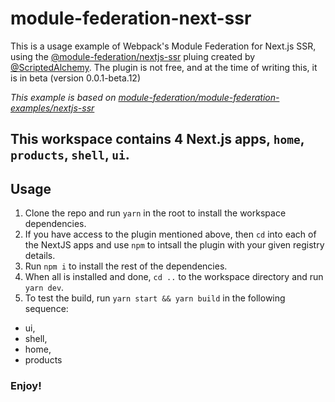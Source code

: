 # module-federation-next-ssr

This is a usage example of Webpack's Module Federation for Next.js SSR, using the <a href="https://app.privjs.com/buy/packageDetail?pkg=@module-federation/nextjs-ssr">@module-federation/nextjs-ssr</a> pluing created by <a href="https://github.com/ScriptedAlchemy">@ScriptedAlchemy</a>.
The plugin is not free, and at the time of writing this, it is in beta (version 0.0.1-beta.12)

*This example is based on <a href="https://github.com/module-federation/module-federation-examples/tree/master/nextjs-ssr">module-federation/module-federation-examples/nextjs-ssr</a>*

## This workspace contains 4 Next.js apps, `home`, `products`, `shell`, `ui`.

## Usage

1. Clone the repo and run `yarn` in the root to install the workspace dependencies.
2. If you have access to the plugin mentioned above, then `cd` into each of the NextJS apps and use `npm` to intsall the plugin with your given registry details.
3. Run `npm i` to install the rest of the dependencies.
4. When all is installed and done, `cd ..` to the workspace directory and run `yarn dev`.
5. To test the build, run `yarn start && yarn build` in the following sequence:
  - ui,
  - shell,
  - home,
  - products

### Enjoy!
